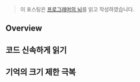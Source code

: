 > 이 포스팅은 [프로그래머의 뇌](http://www.yes24.com/Product/Goods/105911017)를 읽고 작성하였습니다.

[comment]: <> (코드 더 잘 읽기&#40;1&#41;: 신속한 코드 분석)

## Overview

## 코드 신속하게 읽기

## 기억의 크기 제한 극복

## 
